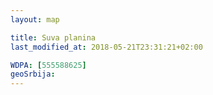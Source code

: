 ```yaml
---
layout: map

title: Suva planina
last_modified_at: 2018-05-21T23:31:21+02:00

WDPA: [555588625]
geoSrbija:
---
```

